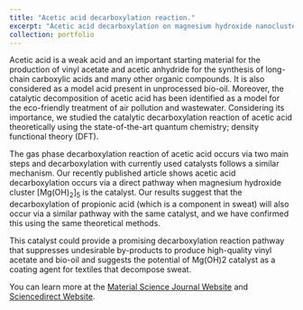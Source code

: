 ```yaml
---
title: "Acetic acid decarboxylation reaction."
excerpt: "Acetic acid decarboxylation on magnesium hydroxide nanoclusters using the density functional theory.<br/><img src='/images/coverart.png'>"
collection: portfolio
---
```


Acetic acid is a weak acid and an important starting material for the production of vinyl acetate and acetic anhydride for the synthesis of long-chain carboxylic acids and many other organic compounds. It is also considered as a model acid present in unprocessed bio-oil. Moreover, the catalytic decomposition of acetic acid has been identified as a model for the eco-friendly treatment of air pollution and wastewater. Considering its importance, we studied the catalytic decarboxylation reaction of acetic acid theoretically using the state-of-the-art quantum chemistry; density functional theory (DFT).

The gas phase decarboxylation reaction of acetic acid occurs via two main steps and decarboxylation with currently used catalysts follows a similar mechanism.  Our recently published article  shows acetic acid decarboxylation occurs via a direct pathway when magnesium hydroxide cluster [Mg(OH)<sub>2</sub>]<sub>5</sub> is the catalyst. Our results suggest  that the decarboxylation of propionic acid (which is a component in sweat) will also occur via  a similar pathway with the same catalyst, and  we have confirmed this using the same theoretical methods.

This catalyst could provide a promising decarboxylation reaction pathway that suppresses undesirable by-products to produce high-quality vinyl acetate and bio-oil and suggests the potential of Mg(OH)2 catalyst as a coating agent for textiles that decompose sweat.




You can learn more at the [Material Science Journal Website](https://doi.org/10.1007/s10853-020-05196-z) and [Sciencedirect Website](https://www.sciencedirect.com/science/article/pii/S2210271X15001619?via%3Dihub).


